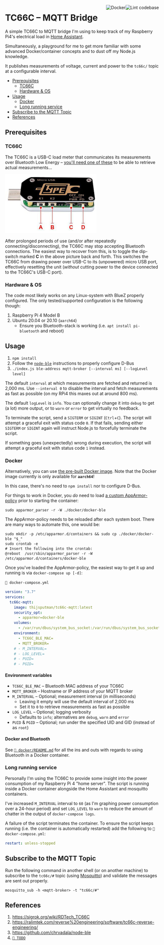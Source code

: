 <!-- markdownlint-disable no-inline-html -->
<p>
  <img
    src="https://github.com/thijsputman/tc66c-mqtt/workflows/Lint%20codebase/badge.svg?branch=main"
    title="Lint codebase" align="right"/>
  <img
    src="https://github.com/thijsputman/tc66c-mqtt/workflows/Docker/badge.svg?branch=main"
    title="Docker" align="right"/>
</p>
<!-- markdownlint-enable no-inline-html -->

# TC66C – MQTT Bridge

A simple TC66C to MQTT bridge I'm using to keep track of my Raspberry Pi4's
electrical load in
[Home Assistant](https://github.com/thijsputman/home-assistant-config).

Simultaneously, a playground for me to get more familiar with some advanced
Docker/container concepts and to dust off my Node.js knowledge.

It publishes measurements of voltage, current and power to the `tc66c/` topic at
a configurable interval.

- [Prerequisites](#prerequisites)
  - [TC66C](#tc66c)
  - [Hardware & OS](#hardware--os)
- [Usage](#usage)
  - [Docker](#docker)
  - [Long running service](#long-running-service)
- [Subscribe to the MQTT Topic](#subscribe-to-the-mqtt-topic)
- [References](#references)

## Prerequisites

### TC66C

The TC66C is a USB-C load meter that communicates its measurements over
Bluetooth Low Energy –
[you'll need one of these](https://www.aliexpress.com/item/32968303350.html) to
be able to retrieve actual measurements...

![TC66C diagram](./docs/TC66C_buttons.jpg)

After prolonged periods of use (and/or after repeatedly
connecting/disconnecting), the TC66C may stop accepting Bluetooth connections.
The easiest way to recover from this, is to toggle the dip-switch marked **C**
in the above picture back and forth. This switches the TC66C from drawing power
over USB-C to its (unpowered) micro USB port, effectively resetting the unit
(_without_ cutting power to the device connected to the TC66C's USB-C port).

### Hardware & OS

The code most likely works on any Linux-system with BlueZ properly configured.
The only tested/supported configuration is the following though:

1. Raspberry Pi 4 Model B
2. Ubuntu 20.04 or 20.10 (`aarch64`)
   - Ensure you Bluetooth-stack is working (i.e. `apt install pi-bluetooth` and
     reboot)

## Usage

1. `npm install`
2. Follow the [`node-ble`](https://github.com/chrvadala/node-ble) instructions
   to properly configure D-Bus
3. `./index.js ble-address mqtt-broker [--interval ms] [--logLevel level]`

The default `interval` at which measurements are fetched and returned is 2,000
ms. Use `--interval 0` to disable the interval and fetch measurements as fast as
possible (on my RPi4 this maxes out at around 800 ms).

The default `logLevel` is `info`. You can optionally change it into `debug` to
get (a lot) more output, or to `warn` or `error` to get virtually no feedback.

To terminate the script, send a `SIGTERM` or `SIGINT` (`Ctrl`+`C`). The script
will attempt a graceful exit with status code `0`. If that fails, sending either
`SIGTERM` or `SIGINT` again will instruct Node.js to forcefully terminate the
script.

If something goes (unexpectedly) wrong during execution, the script will attempt
a graceful exit with status code `1` instead.

### Docker

Alternatively, you can use
[the pre-built Docker image](https://hub.docker.com/r/thijsputman/tc66c-mqtt).
Note that the Docker image currently is only available for **`aarch64`**!

In this case, there's no need to `npm install` nor to configure D-Bus.

For things to work in Docker, you _do_ need to load
[a custom AppArmor-policy](./docker/docker-ble) prior to starting the container:

```shell
sudo apparmor_parser -r -W ./docker/docker-ble
```

The AppArmor-policy needs to be reloaded after each system boot. There are many
ways to automate this, one would be:

```shell
sudo mkdir -p /etc/apparmor.d/containers && sudo cp ./docker/docker-ble "$_"
sudo crontab -e
# Insert the following into the crontab:
@reboot  /usr/sbin/apparmor_parser -r -W /etc/apparmor.d/containers/docker-ble
```

Once you've loaded the AppArmor-policy, the easiest way to get it up and running
is via `docker-compose up [-d]`:

`📄 docker-compose.yml`

```yaml
version: "3.7"
services:
  tc66c-mqtt:
    image: thijsputman/tc66c-mqtt:latest
    security_opt:
      - apparmor=docker-ble
    volumes:
      - /var/run/dbus/system_bus_socket:/var/run/dbus/system_bus_socket
    environment:
      - TC66C_BLE_MAC=
      - MQTT_BROKER=
    # - M_INTERVAL=
    # - LOG_LEVEL=
    # - PUID=
    # - PGID=
```

#### Environment variables

- `TC66C_BLE_MAC` – Bluetooth MAC address of your TC66C
- `MQTT_BROKER` – Hostname or IP address of your MQTT broker
- `M_INTERVAL` – Optional; measurement interval (in milliseconds)
  - Leaving it empty will use the default interval of 2,000 ms
  - Set it to `0` to retrieve measurements as fast as possible
- `LOG_LEVEL` – Optional; logging verbosity
  - Defaults to `info`; alternatives are `debug`, `warn` and `error`
- `PUID` & `PGID` – Optional; run under the specified UID and GID (instead of as
  `root`)

#### Docker and Bluetooth

See [`📄 docker/README.md`](./docker/README.md#docker-and-bluetooth) for all the
ins and outs with regards to using Bluetooth in a Docker container.

### Long running service

Personally I'm using the TC66C to provide some insight into the power
consumption of my Raspberry Pi 4 "home server". The script is running inside a
Docker container alongside the Home Assistant and mosquitto containers.

I've increased `M_INTERVAL` interval to `60` (as I'm graphing power consumption
over a 24-hour period) and set `LOG_LEVEL` to `warn` to reduce the amount of
chatter in the output of `docker-compose logs`.

A failure of the script terminates the container. To ensure the script keeps
running (i.e. the container is automatically restarted) add the following to
`📄 docker-compose.yml`:

```yaml
restart: unless-stopped
```

## Subscribe to the MQTT Topic

Run the following command in another shell (or on another machine) to subscribe
to the `tc66c/#` topic (using [Mosquitto](https://mosquitto.org/)) and validate
the messages are sent out properly.

```shell
mosquitto_sub -h <mqtt-broker> -t "tc66c/#"
```

## References

1. <https://sigrok.org/wiki/RDTech_TC66C>
2. <https://ralimtek.com/reverse%20engineering/software/tc66c-reverse-engineering/>
3. <https://github.com/chrvadala/node-ble>
4. [`📄 TODO`](./TODO)
